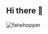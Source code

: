 ## Hi there 👋
![fatwhopper](https://github.com/user-attachments/assets/52bd1b09-5c3f-4e9c-878d-d9eb36d11305)


<!--
**Longjeongin/Longjeongin** is a ✨ _special_ ✨ repository because its `README.md` (this file) appears on your GitHub profile.

Here are some ideas to get you started:

- 🔭 I’m currently working on ...
- 🌱 I’m currently learning ...
- 👯 I’m looking to collaborate on ...
- 🤔 I’m looking for help with ...
- 💬 Ask me about ...
- 📫 How to reach me: ...
- 😄 Pronouns: ...
- ⚡ Fun fact: ...
-->
